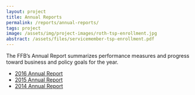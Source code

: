 ```yaml
---
layout: project
title: Annual Reports
permalink: /reports/annual-reports/
tags: project
image: /assets/img/project-images/roth-tsp-enrollment.jpg
abstract: /assets/files/servicemember-tsp-enrollment.pdf
---
```




The FFB’s Annual Report summarizes performance measures and progress toward business and policy goals for the year.

 - [2016 Annual Report]({{site.baseurl}}/assets/files/AnnualReport2016.pdf)
 - [2015 Annual Report]({{site.baseurl}}/assets/files/AnnualReport2015.pdf)
 - [2014 Annual Report]({{site.baseurl}}/assets/files/AnnualReport2014.pdf)

